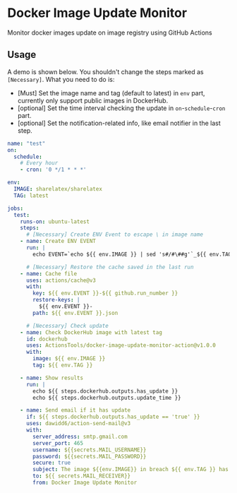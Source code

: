 # Docker Image Update Monitor
Monitor docker images update on image registry using GitHub Actions

## Usage
A demo is shown below. You shouldn't change the steps marked as `[Necessary]`. What you need to do is:
- [Must] Set the image name and tag (default to latest) in `env` part, currently only support public images in DockerHub.
- [optional] Set the time interval checking the update in `on`-`schedule`-`cron` part.
- [optional] Set the notification-related info, like email notifier in the last step.

```yaml
name: "test"
on:
  schedule:
    # Every hour
    - cron: '0 */1 * * *'

env:
  IMAGE: sharelatex/sharelatex
  TAG: latest

jobs:
  test:
    runs-on: ubuntu-latest
    steps:
      # [Necessary] Create ENV Event to escape \ in image name
    - name: Create ENV EVENT
      run: |
        echo EVENT=`echo ${{ env.IMAGE }} | sed 's#/#\##g'`_${{ env.TAG }} >> $GITHUB_ENV

      # [Necessary] Restore the cache saved in the last run
    - name: Cache file
      uses: actions/cache@v3
      with:
        key: ${{ env.EVENT }}-${{ github.run_number }}
        restore-keys: |
          ${{ env.EVENT }}-
        path: ${{ env.EVENT }}.json

      # [Necessary] Check update
    - name: Check DockerHub image with latest tag
      id: dockerhub
      uses: ActionsTools/docker-image-update-monitor-action@v1.0.0
      with:
        image: ${{ env.IMAGE }}
        tag: ${{ env.TAG }}

    - name: Show results
      run: |
        echo ${{ steps.dockerhub.outputs.has_update }}
        echo ${{ steps.dockerhub.outputs.update_time }}

    - name: Send email if it has update
      if: ${{ steps.dockerhub.outputs.has_update == 'true' }}
      uses: dawidd6/action-send-mail@v3
      with:
        server_address: smtp.gmail.com
        server_port: 465
        username: ${{secrets.MAIL_USERNAME}}
        password: ${{secrets.MAIL_PASSWORD}}
        secure: true
        subject: The image ${{env.IMAGE}} in breach ${{ env.TAG }} has update
        to: ${{ secrets.MAIL_RECEIVER}}
        from: Docker Image Update Monitor
```